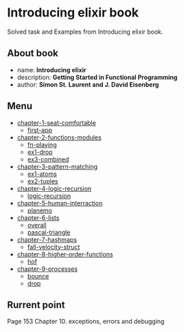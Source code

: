 # Introducing elixir book

Solved task and Examples from Introducing elixir book.

## About book

- name: **Introducing elixir**
- description: **Getting Started in Functional Programming**
- author: **Simon St. Laurent and J. David Eisenberg**

## Menu

- [chapter-1-seat-comfortable](chapter-1-seat-comfortable)
    - [first-app](chapter-1-seat-comfortable/first_app)
- [chapter-2-functions-modules](chapter-2-functions-modules)
    - [fn-playing](chapter-1-seat-comfortable/fn_playing)
    - [ex1-drop](chapter-1-seat-comfortable/ex1-drop)
    - [ex3-combined](chapter-1-seat-comfortable/ex3-combined)
- [chapter-3-pattern-matching](chapter-3-pattern-matching)
    - [ex1-atoms](chapter-3-pattern-matching/ex1-athoms)
    - [ex2-tuples](chapter-3-pattern-matching/ex2-tuples)
- [chapter-4-logic-recursion](chapter-4-logic-recursion)
    - [logic-recursion](chapter-4-logic-recursion/logic-recursion)
- [chapter-5-human-interraction](chapter-5-human-interraction)
    - [planemo](chapter-5-human-interraction/planemo)
- [chapter-6-lists](chapter-6-lists)
    - [overall](chapter-6-lists/overall)
    - [pascal-triangle](chapter-6-lists/pascal_triangle)
- [chapter-7-hashmaps](chapter-7-hashmaps)
    - [fall-velocity-struct](chapter-7-hashmaps/fall-velocity-struct)
- [chapter-8-higher-order-functions](chapter-8-higher-order-functions)
    - [hof](chapter-8-higher-order-functions/hof)
- [chapter-9-processes](chapter-9-processes)
    - [bounce](chapter-9-processes/bounce)
    - [drop](chapter-9-processes/drop)

## Rurrent point

Page 153 Chapter 10. exceptions, errors and debugging
